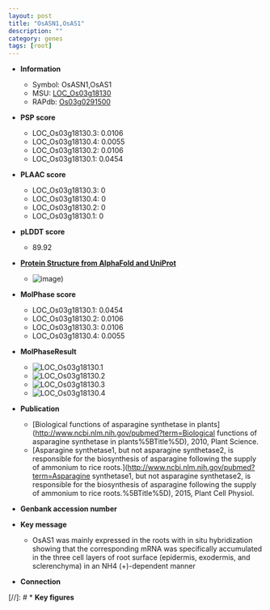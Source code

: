 ```yaml
---
layout: post
title: "OsASN1,OsAS1"
description: ""
category: genes
tags: [root]
---
```


* **Information**  
    + Symbol: OsASN1,OsAS1  
    + MSU: [LOC_Os03g18130](http://rice.plantbiology.msu.edu/cgi-bin/ORF_infopage.cgi?orf=LOC_Os03g18130)  
    + RAPdb: [Os03g0291500](http://rapdb.dna.affrc.go.jp/viewer/gbrowse_details/irgsp1?name=Os03g0291500)  

* **PSP score**  
    + LOC_Os03g18130.3: 0.0106 
    + LOC_Os03g18130.4: 0.0055 
    + LOC_Os03g18130.2: 0.0106 
    + LOC_Os03g18130.1: 0.0454 

* **PLAAC score**  
    + LOC_Os03g18130.3: 0 
    + LOC_Os03g18130.4: 0 
    + LOC_Os03g18130.2: 0 
    + LOC_Os03g18130.1: 0 

* **pLDDT score**
    + 89.92

* **[Protein Structure from AlphaFold and UniProt](https://www.uniprot.org/uniprotkb/Q10MX3/entry#structure)**
    + ![image](https://ricepsp.github.io/images/Q1/AF-Q10MX3-F1.png))

* **MolPhase score**
    + LOC_Os03g18130.1: 0.0454
    + LOC_Os03g18130.2: 0.0106
    + LOC_Os03g18130.3: 0.0106
    + LOC_Os03g18130.4: 0.0055

* **MolPhaseResult**
    + ![LOC_Os03g18130.1](https://ricepsp.github.io/pictures/LOC_Os03g/LOC_Os03g18130.1.png)
    + ![LOC_Os03g18130.2](https://ricepsp.github.io/pictures/LOC_Os03g/LOC_Os03g18130.2.png)
    + ![LOC_Os03g18130.3](https://ricepsp.github.io/pictures/LOC_Os03g/LOC_Os03g18130.3.png)
    + ![LOC_Os03g18130.4](https://ricepsp.github.io/pictures/LOC_Os03g/LOC_Os03g18130.4.png)

* **Publication**  
    + [Biological functions of asparagine synthetase in plants](http://www.ncbi.nlm.nih.gov/pubmed?term=Biological functions of asparagine synthetase in plants%5BTitle%5D), 2010, Plant Science.
    + [Asparagine synthetase1, but not asparagine synthetase2, is responsible for the biosynthesis of asparagine following the supply of ammonium to rice roots.](http://www.ncbi.nlm.nih.gov/pubmed?term=Asparagine synthetase1, but not asparagine synthetase2, is responsible for the biosynthesis of asparagine following the supply of ammonium to rice roots.%5BTitle%5D), 2015, Plant Cell Physiol.

* **Genbank accession number**  

* **Key message**  
    + OsAS1 was mainly expressed in the roots with in situ hybridization showing that the corresponding mRNA was specifically accumulated in the three cell layers of root surface (epidermis, exodermis, and sclerenchyma) in an NH4 (+)-dependent manner

* **Connection**  

[//]: # * **Key figures**  


